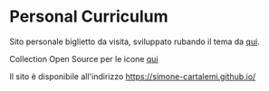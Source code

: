 # Personal Curriculum

Sito personale biglietto da visita, sviluppato rubando il tema da [qui](https://codepen.io/ryanparag/pen/ZNZzrb).

Collection Open Source per le icone [qui](https://feathericons.com/)


Il sito è disponibile all'indirizzo
https://simone-cartalemi.github.io/


